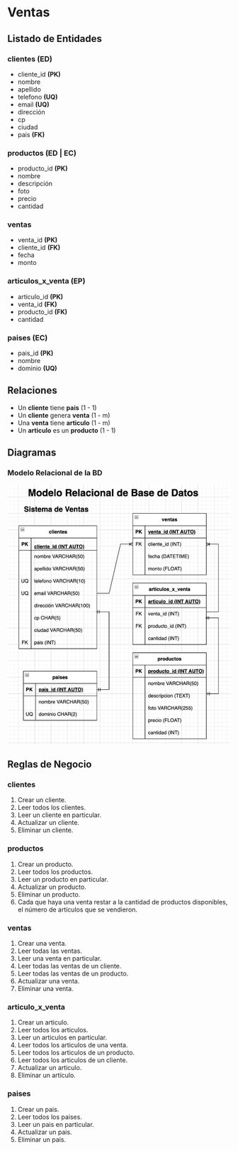 # Ventas

## Listado de Entidades

### clientes **(ED)**

* cliente_id **(PK)**
* nombre
* apellido
* telefono **(UQ)**
* email **(UQ)**
* dirección
* cp
* ciudad
* pais **(FK)**

### productos **(ED | EC)**

* producto_id **(PK)**
* nombre
* descripción 
* foto
* precio
* cantidad

### ventas

* venta_id **(PK)**
* cliente_id **(FK)**
* fecha
* monto

### articulos_x_venta **(EP)**

* articulo_id **(PK)**
* venta_id **(FK)**
* producto_id **(FK)**
* cantidad

### paises **(EC)**
* pais_id **(PK)**
* nombre
* dominio **(UQ)**

<!-- Nombre de entidades se escriben en plurales  -->

## Relaciones

<!-- donde alla llaves foraneas es donde debe haber una relación  -->

* Un **cliente** tiene **pais** (1 - 1)
* Un **cliente** genera **venta** (1 - m)
* Una **venta** tiene **articulo** (1 - m)
* Un **articulo** es un **producto** (1 - 1)

## Diagramas 

### Modelo Relacional de la BD

![Modelo Relacional](ModeloRelacional.png)

## Reglas de Negocio

### clientes 

1. Crear un cliente.
1. Leer todos los clientes.
1. Leer un cliente en particular.
1. Actualizar un cliente. 
1. Eliminar un cliente.

### productos 

1. Crear un producto.
1. Leer todos los productos.
1. Leer un producto en particular.
1. Actualizar un producto.
1. Eliminar un producto.
1. Cada que haya una venta restar a la cantidad de productos disponibles, el número de artículos que se vendieron.

### ventas 

1. Crear una venta.
1. Leer todas las ventas.
1. Leer una venta en particular.
1. Leer todas las ventas de un cliente.
1. Leer todas las ventas de un producto.
1. Actualizar una venta.
1. Eliminar una venta.

### articulo_x_venta

1. Crear un articulo.
1. Leer todos los articulos.
1. Leer un articulos en particular.
1. Leer todos los articulos de una venta.
1. Leer todos los articulos de un producto.
1. Leer todos los articulos de un cliente.
1. Actualizar un articulo.
1. Eliminar un artículo.

### paises 

1. Crear un pais.
1. Leer todos los paises. 
1. Leer un pais en particular. 
1. Actualizar un pais.
1. Eliminar un pais.